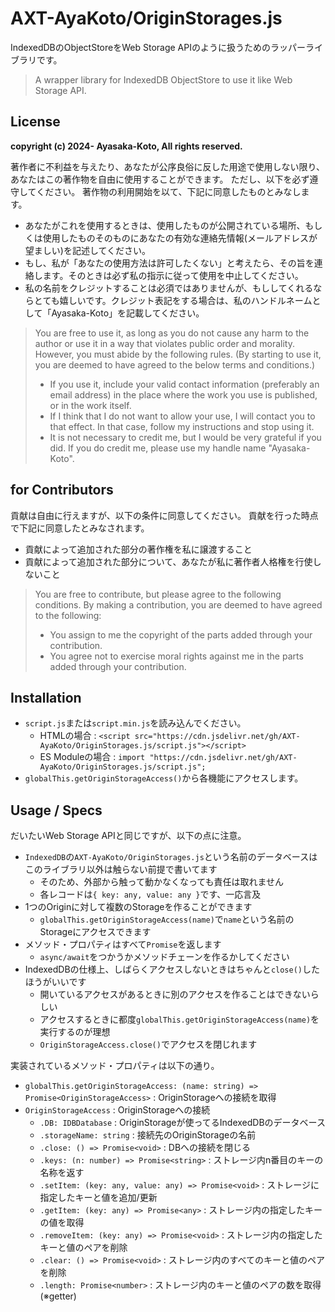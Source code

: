 # AXT-AyaKoto/OriginStorages.js

IndexedDBのObjectStoreをWeb Storage APIのように扱うためのラッパーライブラリです。

> A wrapper library for IndexedDB ObjectStore to use it like Web Storage API.

## License

**copyright (c) 2024- Ayasaka-Koto, All rights reserved.**

著作者に不利益を与えたり、あなたが公序良俗に反した用途で使用しない限り、あなたはこの著作物を自由に使用することができます。
ただし、以下を必ず遵守してください。
著作物の利用開始を以て、下記に同意したものとみなします。
- あなたがこれを使用するときは、使用したものが公開されている場所、もしくは使用したものそのものにあなたの有効な連絡先情報(メールアドレスが望ましい)を記述してください。
- もし、私が「あなたの使用方法は許可したくない」と考えたら、その旨を連絡します。そのときは必ず私の指示に従って使用を中止してください。
- 私の名前をクレジットすることは必須ではありませんが、もししてくれるならとても嬉しいです。クレジット表記をする場合は、私のハンドルネームとして「Ayasaka-Koto」を記載してください。

> You are free to use it, as long as you do not cause any harm to the author or use it in a way that violates public order and morality.
> However, you must abide by the following rules.
> (By starting to use it, you are deemed to have agreed to the below terms and conditions.)
> - If you use it, include your valid contact information (preferably an email address) in the place where the work you use is published, or in the work itself.
> - If I think that I do not want to allow your use, I will contact you to that effect. In that case, follow my instructions and stop using it.
> -  It is not necessary to credit me, but I would be very grateful if you did. If you do credit me, please use my handle name "Ayasaka-Koto".

## for Contributors

貢献は自由に行えますが、以下の条件に同意してください。
貢献を行った時点で下記に同意したとみなされます。
- 貢献によって追加された部分の著作権を私に譲渡すること
- 貢献によって追加された部分について、あなたが私に著作者人格権を行使しないこと

> You are free to contribute, but please agree to the following conditions.
> By making a contribution, you are deemed to have agreed to the following:
> - You assign to me the copyright of the parts added through your contribution.
> - You agree not to exercise moral rights against me in the parts added through your contribution.

## Installation

- `script.js`または`script.min.js`を読み込んでください。
    - HTMLの場合 : `<script src="https://cdn.jsdelivr.net/gh/AXT-AyaKoto/OriginStorages.js/script.js"></script>`
    - ES Moduleの場合 : `import "https://cdn.jsdelivr.net/gh/AXT-AyaKoto/OriginStorages.js/script.js";`
- `globalThis.getOriginStorageAccess()`から各機能にアクセスします。

## Usage / Specs

だいたいWeb Storage APIと同じですが、以下の点に注意。

- `IndexedDB`の`AXT-AyaKoto/OriginStorages.js`という名前のデータベースはこのライブラリ以外は触らない前提で書いてます
    - そのため、外部から触って動かなくなっても責任は取れません
    - 各レコードは`{ key: any, value: any }`です、一応言及
- 1つのOriginに対して複数のStorageを作ることができます
    - `globalThis.getOriginStorageAccess(name)`で`name`という名前のStorageにアクセスできます
- メソッド・プロパティはすべて`Promise`を返します
    - `async/await`をつかうかメソッドチェーンを作るかしてください
- IndexedDBの仕様上、しばらくアクセスしないときはちゃんと`close()`したほうがいいです
    - 開いているアクセスがあるときに別のアクセスを作ることはできないらしい
    - アクセスするときに都度`globalThis.getOriginStorageAccess(name)`を実行するのが理想
    - `OriginStorageAccess.close()`でアクセスを閉じれます

実装されているメソッド・プロパティは以下の通り。

- `globalThis.getOriginStorageAccess: (name: string) => Promise<OriginStorageAccess>` : OriginStorageへの接続を取得
- `OriginStorageAccess` : OriginStorageへの接続
    - `.DB: IDBDatabase` : OriginStorageが使ってるIndexedDBのデータベース
    - `.storageName: string` : 接続先のOriginStorageの名前
    - `.close: () => Promise<void>` : DBへの接続を閉じる
    - `.keys: (n: number) => Promise<string>` : ストレージ内n番目のキーの名称を返す
    - `.setItem: (key: any, value: any) => Promise<void>` : ストレージに指定したキーと値を追加/更新
    - `.getItem: (key: any) => Promise<any>` : ストレージ内の指定したキーの値を取得
    - `.removeItem: (key: any) => Promise<void>` : ストレージ内の指定したキーと値のペアを削除
    - `.clear: () => Promise<void>` : ストレージ内のすべてのキーと値のペアを削除
    - `.length: Promise<number>` : ストレージ内のキーと値のペアの数を取得 (※getter)

